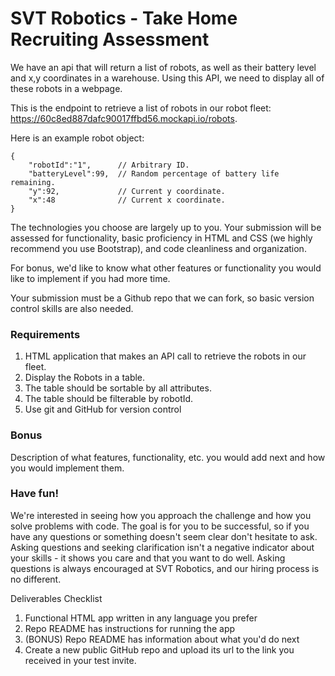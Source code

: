 # SVT Robotics - Take Home Recruiting Assessment

We have an api that will return a list of robots, as well as their battery level and x,y coordinates in a warehouse. Using this API, we need to display all of these robots in a webpage.

This is the endpoint to retrieve a list of robots in our robot fleet: https://60c8ed887dafc90017ffbd56.mockapi.io/robots.

Here is an example robot object:
```
{
    "robotId":"1",      // Arbitrary ID.
    "batteryLevel":99,  // Random percentage of battery life remaining.
    "y":92,             // Current y coordinate.
    "x":48              // Current x coordinate.
}
```

The technologies you choose are largely up to you. Your submission will be assessed for functionality, basic proficiency in HTML and CSS (we highly recommend you use Bootstrap), and code cleanliness and organization.

For bonus, we'd like to know what other features or functionality you would like to implement if you had more time.

Your submission must be a Github repo that we can fork, so basic version control skills are also needed.

### Requirements
1. HTML application that makes an API call to retrieve the robots in our fleet.
2. Display the Robots in a table.
3. The table should be sortable by all attributes.
4. The table should be filterable by robotId.
5. Use git and GitHub for version control

### Bonus
Description of what features, functionality, etc. you would add next and how you would implement them.
 
### Have fun!
We're interested in seeing how you approach the challenge and how you solve problems with code. The goal is for you to be successful, so if you have any questions or something doesn't seem clear don't hesitate to ask. Asking questions and seeking clarification isn't a negative indicator about your skills - it shows you care and that you want to do well. Asking questions is always encouraged at SVT Robotics, and our hiring process is no different.

Deliverables Checklist

1. Functional HTML app written in any language you prefer
2. Repo README has instructions for running the app
3. (BONUS) Repo README has information about what you'd do next
4. Create a new public GitHub repo and upload its url to the link you received in your test invite.
